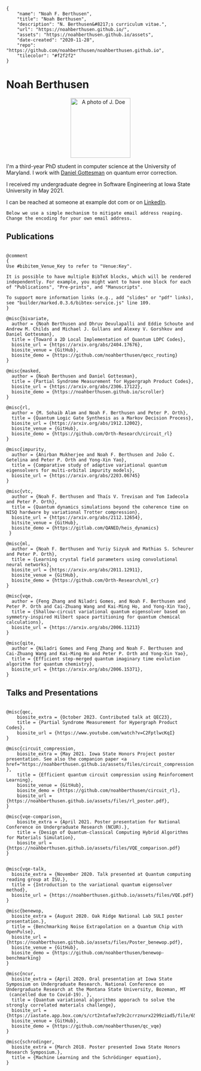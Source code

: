 ```bio-meta
{
    "name": "Noah F. Berthusen",
    "title": "Noah Berthusen",
    "description": "N. Berthusen&#8217;s curriculum vitae.",
    "url": "https://noahberthusen.github.io/",
    "assets": "https://noahberthusen.github.io/assets",
    "date-created": "2020-11-28",
    "repo": "https://github.com/noahberthusen/noahberthusen.github.io",
    "tilecolor": "#f2f2f2"
}
```

# Noah&nbsp;Berthusen

<figure class="gl-page-background gl-float-right gl-image-box" style="text-align: center;"><img src="assets/images/headshot.jpg" alt="A photo of J. Doe" width="160" height="160" style="max-width: 160px;" /></figure>

I'm a third-year PhD student in computer science at the University of Maryland. I work with <a href="https://www2.perimeterinstitute.ca/personal/dgottesman/">Daniel Gottesman</a> on quantum error correction.

I received my undergraduate degree in Software Engineering at Iowa State University in May 2021.

I can be reached at <span id="_eml" class="gl-eml">someone at example dot com</span> or on <a href="https://www.linkedin.com/in/noah-berthusen-1a141a129/">LinkedIn</a>.

```bio-remove
Below we use a simple mechanism to mitigate email address reaping.
Change the encoding for your own email address.
```

<!--[bio][protect]
<script type="application/javascript">
window.setTimeout(function ()
{
var addr = [
  110, 102,  98, 101, 114,
  116,  64, 117, 109, 100,
   46, 101, 100, 117
];
addr = String.fromCharCode.apply(String, addr);
var eml = document.getElementById('_eml');
eml.innerHTML = '<a href="mailto:' + addr + '">' + addr + '</a>';
eml.removeAttribute('class');
}, 600);
</script>
[bio]-->


## Publications


```blog-bib

@comment
{
Use #bibitem_Venue_Key to refer to "Venue:Key".

It is possible to have multiple BibTeX blocks, which will be rendered independently. For example, you might want to have one block for each of "Publications", "Pre-prints", and "Manuscripts".

To support more information links (e.g., add "slides" or "pdf" links),
see "builder/marked.0.3.6/bibtex-service.js" line 109.
}

@misc{bivariate,
  author = {Noah Berthusen and Dhruv Devulapalli and Eddie Schoute and Andrew M. Childs and Michael J. Gullans and Alexey V. Gorshkov and Daniel Gottesman},
  title = {Toward a 2D Local Implementation of Quantum LDPC Codes},
  biosite_url = {https://arxiv.org/abs/2404.17676},
  biosite_venue = {GitHub},
  biosite_demo = {https://github.com/noahberthusen/qecc_routing}
}

@misc{masked,
  author = {Noah Berthusen and Daniel Gottesman},
  title = {Partial Syndrome Measurement for Hypergraph Product Codes},
  biosite_url = {https://arxiv.org/abs/2306.17122},
  biosite_demo = {https://noahberthusen.github.io/scroller}
}

@misc{rl,
  author = {M. Sohaib Alam and Noah F. Berthusen and Peter P. Orth},
  title = {Quantum Logic Gate Synthesis as a Markov Decision Process},
  biosite_url = {https://arxiv.org/abs/1912.12002},
  biosite_venue = {GitHub},
  biosite_demo = {https://github.com/Orth-Research/circuit_rl}
}

@misc{impurity,
  author = {Anirban Mukherjee and Noah F. Berthusen and João C. Getelina and Peter P. Orth and Yong-Xin Yao},
  title = {Comparative study of adaptive variational quantum eigensolvers for multi-orbital impurity models},
  biosite_url = {https://arxiv.org/abs/2203.06745}
}

@misc{vtc,
  author = {Noah F. Berthusen and Thaís V. Trevisan and Tom Iadecola and Peter P. Orth},
  title = {Quantum dynamics simulations beyond the coherence time on NISQ hardware by variational Trotter compression},
  biosite_url = {https://arxiv.org/abs/2112.12654},
  bitsite_venue = {GitHub},
  biosite_demo = {https://gitlab.com/QANED/heis_dynamics}
 }

@misc{ml,
  author = {Noah F. Berthusen and Yuriy Sizyuk and Mathias S. Scheurer and Peter P. Orth},
  title = {Learning crystal field parameters using convolutional neural networks},
  biosite_url = {https://arxiv.org/abs/2011.12911},
  biosite_venue = {GitHub},
  biosite_demo = {https://github.com/Orth-Research/ml_cr}
}

@misc{vqe,
  author = {Feng Zhang and Niladri Gomes, and Noah F. Berthusen and Peter P. Orth and Cai-Zhuang Wang and Kai-Ming Ho, and Yong-Xin Yao},
  title = {Shallow-circuit variational quantum eigensolver based on symmetry-inspired Hilbert space partitioning for quantum chemical calculations},
  biosite_url = {https://arxiv.org/abs/2006.11213}
}

@misc{qite,
  author = {Niladri Gomes and Feng Zhang and Noah F. Berthusen and Cai-Zhuang Wang and Kai-Ming Ho and Peter P. Orth and Yong-Xin Yao},
  title = {Efficient step-merged quantum imaginary time evolution algorithm for quantum chemistry},
  biosite_url = {https://arxiv.org/abs/2006.15371},
}

```

## Talks and Presentations


```blog-bib

@misc{qec,
	biosite_extra = {October 2023. Contributed talk at QEC23},
	title = {Partial Syndrome Measurement for Hypergraph Product Codes},
	biosite_url = {https://www.youtube.com/watch?v=C2FptlwcKqI}
}

@misc{circuit_compression,
	biosite_extra = {May 2021. Iowa State Honors Project poster presentation. See also the companion paper <a href="https://noahberthusen.github.io/assets/files/circuit_compression.pdf">here</a>. },
	title = {Efficient quantum circuit compression using Reinforcement Learning},
	biosite_venue = {GitHub},
	biosite_demo = {https://github.com/noahberthusen/circuit_rl},
	biosite_url = {https://noahberthusen.github.io/assets/files/rl_poster.pdf},
}

@misc{vqe-comparison,
	biosite_extra = {April 2021. Poster presentation for National Conference on Undergraduate Research (NCUR).},
	title = {Design of Quantum-classical Computing Hybrid Algorithms for Materials Simulation},
	biosite_url = {https://noahberthusen.github.io/assets/files/VQE_comparison.pdf}
}


@misc{vqe-talk,
  biosite_extra = {November 2020. Talk presented at Quantum computing reading group at ISU.},
  title = {Introduction to the variational quantum eigensolver method},
  biosite_url = {https://noahberthusen.github.io/assets/files/VQE.pdf}
}

@misc{benewop,
  biosite_extra = {August 2020. Oak Ridge National Lab SULI poster presentation.},
  title = {Benchmarking Noise Extrapolation on a Quantum Chip with OpenPulse},
  biosite_url = {https://noahberthusen.github.io/assets/files/Poster_benewop.pdf},
  biosite_venue = {GitHub},
  biosite_demo = {https://github.com/noahberthusen/benewop-benchmarking}
}

@misc{ncur,
  biosite_extra = {April 2020. Oral presentation at Iowa State Symposium on Undergraduate Research. National Conference on Undergraduate Research at the Montana State University, Bozeman, MT
 (cancelled due to Covid-19). },
  title = {Quantum variational algorithms apporach to solve the strongly correlated materials challenge},
  biosite_url = {https://iastate.app.box.com/s/crt2ntafxe7z9c2crrznurx2299ziad5/file/655919529632},
  biosite_venue = {GitHub},
  biosite_demo = {https://github.com/noahberthusen/qc_vqe}
}

@misc{schrodinger,
  biosite_extra = {March 2018. Poster presented Iowa State Honors Research Symposium.},
  title = {Machine Learning and the Schrödinger equation},
}


```
